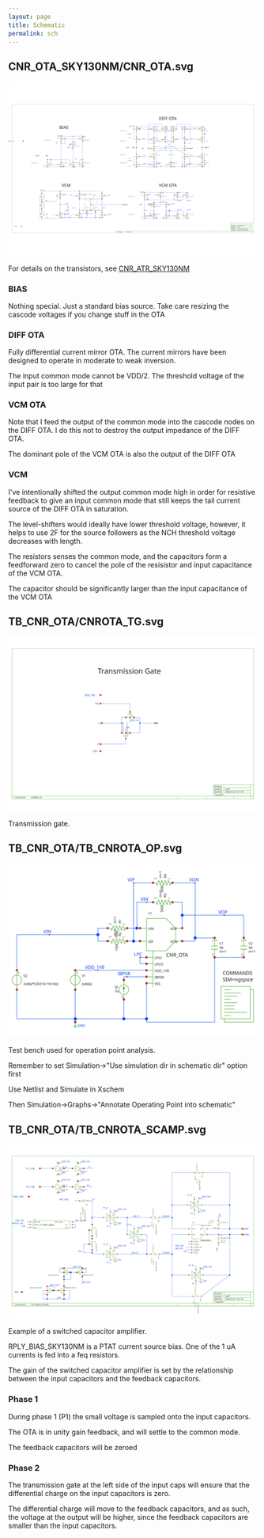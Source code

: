 ```yaml
---
layout: page
title: Schematic
permalink: sch
---
```


## CNR_OTA_SKY130NM/CNR_OTA.svg




![CNR_OTA_SKY130NM/CNR_OTA.svg](CNR_OTA_SKY130NM/CNR_OTA.svg)




For details on the transistors, see [CNR\_ATR\_SKY130NM](http://analogicus.com/cnr_atr_sky130nm/mos/all.html)

### BIAS 

Nothing special. Just a standard bias source. Take care resizing the cascode
voltages if you change stuff in the OTA 


### DIFF OTA 

Fully differential current mirror OTA. The current mirrors 
have been designed to operate in moderate to weak inversion.


The input common mode cannot be VDD/2. The threshold voltage of the 
input pair is too large for that 

### VCM OTA 

Note that I feed the output of the common mode into the cascode 
nodes on the DIFF OTA. I do this not to destroy the output impedance 
of the DIFF OTA. 

The dominant pole of the VCM OTA is also the output of the DIFF OTA

### VCM 

I've intentionally shifted the output common mode high 
in order for resistive feedback to give an input common mode 
that still keeps the tail current source of the DIFF OTA in 
saturation. 

The level-shifters would ideally have lower threshold voltage, however,
it helps to use 2F for the source followers as the NCH threshold voltage
decreases with length. 

The resistors senses the common mode, and the capacitors form a 
feedforward zero to cancel the pole of the resisistor and input capacitance
of the VCM OTA. 

The capacitor should be significantly larger than the input capacitance 
of the VCM OTA


## TB_CNR_OTA/CNROTA_TG.svg




![TB_CNR_OTA/CNROTA_TG.svg](TB_CNR_OTA/CNROTA_TG.svg)



Transmission gate.  

## TB_CNR_OTA/TB_CNROTA_OP.svg




![TB_CNR_OTA/TB_CNROTA_OP.svg](TB_CNR_OTA/TB_CNROTA_OP.svg)





Test bench used for operation point analysis. 

Remember to set Simulation->"Use simulation dir in schematic dir" option first

Use Netlist and Simulate in Xschem

Then Simulation->Graphs->"Annotate Operating Point into schematic"

## TB_CNR_OTA/TB_CNROTA_SCAMP.svg




![TB_CNR_OTA/TB_CNROTA_SCAMP.svg](TB_CNR_OTA/TB_CNROTA_SCAMP.svg)



Example of a switched capacitor amplifier.


RPLY\_BIAS\_SKY130NM is a PTAT current source bias. One of the 1 uA currents
is fed into a feq resistors. 


The gain of the switched capacitor amplifier is set by the relationship
between the input capacitors and the feedback capacitors.


### Phase 1


During phase 1 (P1) the small voltage is sampled onto the input capacitors. 

The OTA is in unity gain feedback, and will settle to the common mode. 

The feedback capacitors will be zeroed


### Phase 2


The transmission gate at the left side of the input caps will ensure that the 
differential charge on the input capacitors is zero.

The differential charge will move to the feedback capacitors, and as such, the 
voltage at the output will be higher, since the feedback capacitors are 
smaller than the input capacitors.






